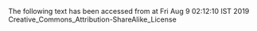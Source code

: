The following text has been accessed from at Fri Aug 9 02:12:10 IST 2019
Creative_Commons_Attribution-ShareAlike_License
